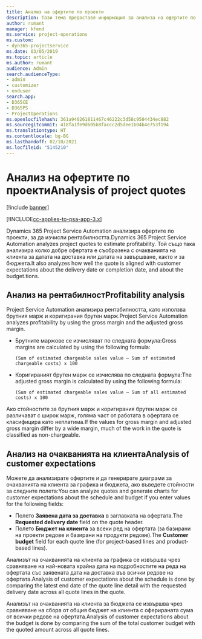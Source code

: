 ```yaml
---
title: Анализ на офертите по проекти
description: Тази тема предоставя информация за анализа на офертите по проекти.
author: rumant
manager: kfend
ms.service: project-operations
ms.custom:
- dyn365-projectservice
ms.date: 03/05/2019
ms.topic: article
ms.author: rumant
audience: Admin
search.audienceType:
- admin
- customizer
- enduser
search.app:
- D365CE
- D365PS
- ProjectOperations
ms.openlocfilehash: 361a940261811467c46222c3d58c9504434ec882
ms.sourcegitcommit: 418fa1fe9d605b8faccc2d5dee1b04b4e753f194
ms.translationtype: HT
ms.contentlocale: bg-BG
ms.lasthandoff: 02/10/2021
ms.locfileid: "5145210"
---
```

# <a name="analysis-of-project-quotes"></a><span data-ttu-id="768ee-103">Анализ на офертите по проекти</span><span class="sxs-lookup"><span data-stu-id="768ee-103">Analysis of project quotes</span></span>

[!include [banner](../includes/psa-now-project-operations.md)]

[!INCLUDE[cc-applies-to-psa-app-3.x](../includes/cc-applies-to-psa-app-3x.md)]

<span data-ttu-id="768ee-104">Dynamics 365 Project Service Automation анализира офертите по проекти, за да изчисли рентабилността.</span><span class="sxs-lookup"><span data-stu-id="768ee-104">Dynamics 365 Project Service Automation analyzes project quotes to estimate profitability.</span></span> <span data-ttu-id="768ee-105">Той също така анализира колко добре офертата е съобразена с очакванията на клиента за датата на доставка или датата на завършване, както и за бюджета.</span><span class="sxs-lookup"><span data-stu-id="768ee-105">It also analyzes how well the quote is aligned with customer expectations about the delivery date or completion date, and about the budget.tions.</span></span>

## <a name="profitability-analysis"></a><span data-ttu-id="768ee-106">Анализ на рентабилност</span><span class="sxs-lookup"><span data-stu-id="768ee-106">Profitability analysis</span></span>

<span data-ttu-id="768ee-107">Project Service Automation анализира рентабилността, като използва брутния марж и коригирания брутен марж.</span><span class="sxs-lookup"><span data-stu-id="768ee-107">Project Service Automation analyzes profitability by using the gross margin and the adjusted gross margin.</span></span>

- <span data-ttu-id="768ee-108">Брутните маржове се изчисляват по следната формула:</span><span class="sxs-lookup"><span data-stu-id="768ee-108">Gross margins are calculated by using the following formula:</span></span>

  `
    (Sum of estimated chargeable sales value – Sum of estimated chargeable costs) x 100
  `
- <span data-ttu-id="768ee-109">Коригираният брутен марж се изчислява по следната формула:</span><span class="sxs-lookup"><span data-stu-id="768ee-109">The adjusted gross margin is calculated by using the following formula:</span></span>

  `
    (Sum of estimated chargeable sales value – Sum of all estimated costs) x 100
  `

<span data-ttu-id="768ee-110">Ако стойностите за брутния марж и коригирания брутен марж се различават с широк марж, голяма част от работата в офертата се класифицира като неплатима.</span><span class="sxs-lookup"><span data-stu-id="768ee-110">If the values for gross margin and adjusted gross margin differ by a wide margin, much of the work in the quote is classified as non-chargeable.</span></span>

## <a name="analysis-of-customer-expectations"></a><span data-ttu-id="768ee-111">Анализ на очакванията на клиента</span><span class="sxs-lookup"><span data-stu-id="768ee-111">Analysis of customer expectations</span></span>

<span data-ttu-id="768ee-112">Можете да анализирате офертите и да генерирате диаграми за очакванията на клиента за графика и бюджета, ако въведете стойности за следните полета:</span><span class="sxs-lookup"><span data-stu-id="768ee-112">You can analyze quotes and generate charts for customer expectations about the schedule and budget if you enter values for the following fields:</span></span>

- <span data-ttu-id="768ee-113">Полето **Заявена дата за доставка** в заглавката на офертата.</span><span class="sxs-lookup"><span data-stu-id="768ee-113">The **Requested delivery date** field on the quote header.</span></span>
- <span data-ttu-id="768ee-114">Полето **Бюджет на клиента** за всеки ред на офертата (за базирани на проекти редове и базирани на продукти редове).</span><span class="sxs-lookup"><span data-stu-id="768ee-114">The **Customer budget** field for each quote line (for project-based lines and product-based lines).</span></span>

<span data-ttu-id="768ee-115">Анализът на очакванията на клиента за графика се извършва чрез сравняване на най-новата крайна дата на подробностите на реда на офертата със заявената дата на доставка във всички редове на офертата.</span><span class="sxs-lookup"><span data-stu-id="768ee-115">Analysis of customer expectations about the schedule is done by comparing the latest end date of the quote line detail with the requested delivery date across all quote lines in the quote.</span></span>

<span data-ttu-id="768ee-116">Анализът на очакванията на клиента за бюджета се извършва чрез сравняване на сбора от общия бюджет на клиента с оферираната сума от всички редове на офертата.</span><span class="sxs-lookup"><span data-stu-id="768ee-116">Analysis of customer expectations about the budget is done by comparing the sum of the total customer budget with the quoted amount across all quote lines.</span></span>
